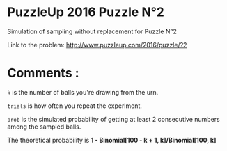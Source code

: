 # PuzzleUp 2016 Puzzle N°2
Simulation of sampling without replacement for Puzzle N°2

Link to the problem: http://www.puzzleup.com/2016/puzzle/?2


# Comments :

`k` is the number of balls you're drawing from the urn.

`trials` is how often you repeat the experiment.

`prob` is the simulated probability of getting at least 2 consecutive numbers among the sampled balls.

The theoretical probability is **1 - Binomial[100 - k + 1, k]/Binomial[100, k]**
